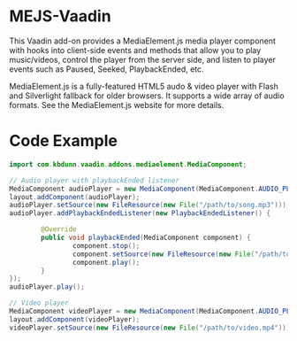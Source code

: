 MEJS-Vaadin
===========

This Vaadin add-on provides a MediaElement.js media player component with hooks into client-side events and methods that allow you to play music/videos, control the player from the server side, and listen to player events such as Paused, Seeked, PlaybackEnded, etc.

MediaElement.js is a fully-featured HTML5 audo & video player with Flash and Silverlight fallback for older browsers. It supports a wide array of audio formats. See the MediaElement.js website for more details.


Code Example
=============
```java
import com.kbdunn.vaadin.addons.mediaelement.MediaComponent;

// Audio player with playbackEnded listener
MediaComponent audioPlayer = new MediaComponent(MediaComponent.AUDIO_PLAYER);
layout.addComponent(audioPlayer);
audioPlayer.setSource(new FileResource(new File("/path/to/song.mp3")));
audioPlayer.addPlaybackEndedListener(new PlaybackEndedListener() {

        @Override
        public void playbackEnded(MediaComponent component) {
                component.stop();
                component.setSource(new FileResource(new File("/path/to/next/song.m4a")));
                component.play();
        }
});
audioPlayer.play();

// Video player
MediaComponent videoPlayer = new MediaComponent(MediaComponent.AUDIO_PLAYER);
layout.addComponent(videoPlayer);
videoPlayer.setSource(new FileResource(new File("/path/to/video.mp4")));
```
